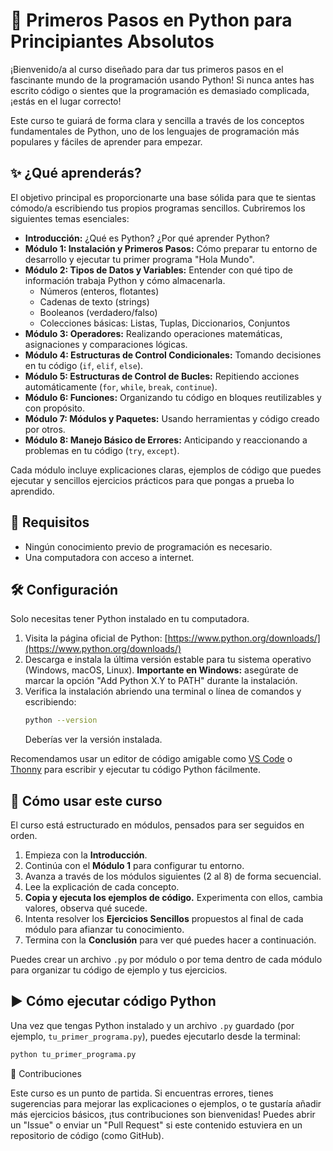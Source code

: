 # 🐍 Primeros Pasos en Python para Principiantes Absolutos

¡Bienvenido/a al curso diseñado para dar tus primeros pasos en el fascinante mundo de la programación usando Python! Si nunca antes has escrito código o sientes que la programación es demasiado complicada, ¡estás en el lugar correcto!

Este curso te guiará de forma clara y sencilla a través de los conceptos fundamentales de Python, uno de los lenguajes de programación más populares y fáciles de aprender para empezar.

## ✨ ¿Qué aprenderás?

El objetivo principal es proporcionarte una base sólida para que te sientas cómodo/a escribiendo tus propios programas sencillos. Cubriremos los siguientes temas esenciales:

* **Introducción:** ¿Qué es Python? ¿Por qué aprender Python?
* **Módulo 1: Instalación y Primeros Pasos:** Cómo preparar tu entorno de desarrollo y ejecutar tu primer programa "Hola Mundo".
* **Módulo 2: Tipos de Datos y Variables:** Entender con qué tipo de información trabaja Python y cómo almacenarla.
    * Números (enteros, flotantes)
    * Cadenas de texto (strings)
    * Booleanos (verdadero/falso)
    * Colecciones básicas: Listas, Tuplas, Diccionarios, Conjuntos
* **Módulo 3: Operadores:** Realizando operaciones matemáticas, asignaciones y comparaciones lógicas.
* **Módulo 4: Estructuras de Control Condicionales:** Tomando decisiones en tu código (`if`, `elif`, `else`).
* **Módulo 5: Estructuras de Control de Bucles:** Repitiendo acciones automáticamente (`for`, `while`, `break`, `continue`).
* **Módulo 6: Funciones:** Organizando tu código en bloques reutilizables y con propósito.
* **Módulo 7: Módulos y Paquetes:** Usando herramientas y código creado por otros.
* **Módulo 8: Manejo Básico de Errores:** Anticipando y reaccionando a problemas en tu código (`try`, `except`).

Cada módulo incluye explicaciones claras, ejemplos de código que puedes ejecutar y sencillos ejercicios prácticos para que pongas a prueba lo aprendido.

## 🎯 Requisitos

* Ningún conocimiento previo de programación es necesario.
* Una computadora con acceso a internet.

## 🛠️ Configuración

Solo necesitas tener Python instalado en tu computadora.

1.  Visita la página oficial de Python: [https://www.python.org/downloads/](https://www.python.org/downloads/)
2.  Descarga e instala la última versión estable para tu sistema operativo (Windows, macOS, Linux). **Importante en Windows:** asegúrate de marcar la opción "Add Python X.Y to PATH" durante la instalación.
3.  Verifica la instalación abriendo una terminal o línea de comandos y escribiendo:
    ```bash
    python --version
    ```
    Deberías ver la versión instalada.

Recomendamos usar un editor de código amigable como [VS Code](https://code.visualstudio.com/download) o [Thonny](https://thonny.org/) para escribir y ejecutar tu código Python fácilmente.

## 🚀 Cómo usar este curso

El curso está estructurado en módulos, pensados para ser seguidos en orden.

1.  Empieza con la **Introducción**.
2.  Continúa con el **Módulo 1** para configurar tu entorno.
3.  Avanza a través de los módulos siguientes (2 al 8) de forma secuencial.
4.  Lee la explicación de cada concepto.
5.  **Copia y ejecuta los ejemplos de código.** Experimenta con ellos, cambia valores, observa qué sucede.
6.  Intenta resolver los **Ejercicios Sencillos** propuestos al final de cada módulo para afianzar tu conocimiento.
7.  Termina con la **Conclusión** para ver qué puedes hacer a continuación.

Puedes crear un archivo `.py` por módulo o por tema dentro de cada módulo para organizar tu código de ejemplo y tus ejercicios.

## ▶️ Cómo ejecutar código Python

Una vez que tengas Python instalado y un archivo `.py` guardado (por ejemplo, `tu_primer_programa.py`), puedes ejecutarlo desde la terminal:

```bash
python tu_primer_programa.py

```
🤝 Contribuciones

Este curso es un punto de partida. Si encuentras errores, tienes sugerencias para mejorar las explicaciones o ejemplos, o te gustaría añadir más ejercicios básicos, ¡tus contribuciones son bienvenidas! Puedes abrir un "Issue" o enviar un "Pull Request" si este contenido estuviera en un repositorio de código (como GitHub).